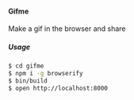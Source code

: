 #### Gifme

Make a gif in the browser and share

##### Usage
```bash
$ cd gifme
$ npm i -g browserify
$ bin/build
$ open http://localhost:8000
```